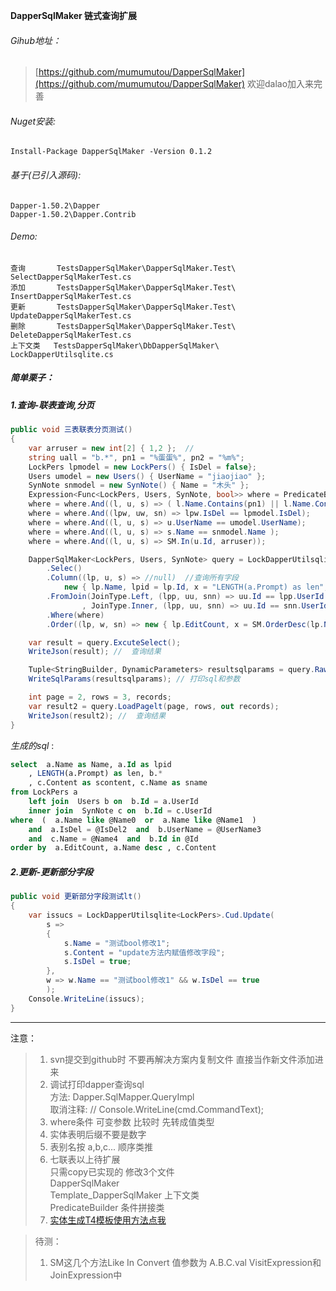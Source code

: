 
**DapperSqlMaker 链式查询扩展** 

###### Gihub地址：
>[https://github.com/mumumutou/DapperSqlMaker](https://github.com/mumumutou/DapperSqlMaker)   欢迎dalao加入来完善
###### Nuget安装:  
	Install-Package DapperSqlMaker -Version 0.1.2

###### 基于(已引入源码):
	Dapper-1.50.2\Dapper
	Dapper-1.50.2\Dapper.Contrib
###### Demo:
	查询       TestsDapperSqlMaker\DapperSqlMaker.Test\  SelectDapperSqlMakerTest.cs
	添加       TestsDapperSqlMaker\DapperSqlMaker.Test\  InsertDapperSqlMakerTest.cs
	更新       TestsDapperSqlMaker\DapperSqlMaker.Test\  UpdateDapperSqlMakerTest.cs
	删除       TestsDapperSqlMaker\DapperSqlMaker.Test\  DeleteDapperSqlMakerTest.cs
	上下文类   TestsDapperSqlMaker\DbDapperSqlMaker\     LockDapperUtilsqlite.cs
	
##### 简单栗子：

##### 1.查询-联表查询,分页

```csharp 
public void 三表联表分页测试()
{
    var arruser = new int[2] { 1,2 };  // 
    string uall = "b.*", pn1 = "%蛋蛋%", pn2 = "%m%";
    LockPers lpmodel = new LockPers() { IsDel = false};
    Users umodel = new Users() { UserName = "jiaojiao" };
    SynNote snmodel = new SynNote() { Name = "木头" };
    Expression<Func<LockPers, Users, SynNote, bool>> where = PredicateBuilder.WhereStart<LockPers, Users, SynNote>();
    where = where.And((l, u, s) => ( l.Name.Contains(pn1) || l.Name.Contains(pn2) ));
    where = where.And((lpw, uw, sn) => lpw.IsDel == lpmodel.IsDel);
    where = where.And((l, u, s) => u.UserName == umodel.UserName);
    where = where.And((l, u, s) => s.Name == snmodel.Name );
    where = where.And((l, u, s) => SM.In(u.Id, arruser));

    DapperSqlMaker<LockPers, Users, SynNote> query = LockDapperUtilsqlite<LockPers, Users, SynNote>
        .Selec()
        .Column((lp, u, s) => //null)  //查询所有字段
            new { lp.Name, lpid = lp.Id, x = "LENGTH(a.Prompt) as len", b = SM.Sql(uall), scontent = s.Content, sname = s.Name })
        .FromJoin(JoinType.Left, (lpp, uu, snn) => uu.Id == lpp.UserId
                , JoinType.Inner, (lpp, uu, snn) => uu.Id == snn.UserId)
        .Where(where)
        .Order((lp, w, sn) => new { lp.EditCount, x = SM.OrderDesc(lp.Name), sn.Content });

    var result = query.ExcuteSelect();
    WriteJson(result); //  查询结果

    Tuple<StringBuilder, DynamicParameters> resultsqlparams = query.RawSqlParams();
    WriteSqlParams(resultsqlparams); // 打印sql和参数

    int page = 2, rows = 3, records;
    var result2 = query.LoadPagelt(page, rows, out records);
    WriteJson(result2); //  查询结果
}
```
*生成的sql* :
```sql
select  a.Name as Name, a.Id as lpid
	, LENGTH(a.Prompt) as len, b.*
	, c.Content as scontent, c.Name as sname  
from LockPers a  
	left join  Users b on  b.Id = a.UserId   
	inner join  SynNote c on  b.Id = c.UserId  
where  (  a.Name like @Name0  or  a.Name like @Name1  )  
	and  a.IsDel = @IsDel2  and  b.UserName = @UserName3  
	and  c.Name = @Name4  and  b.Id in @Id 
order by  a.EditCount, a.Name desc , c.Content 
```

##### 2.更新-更新部分字段

```csharp
public void 更新部分字段测试lt()
{
    var issucs = LockDapperUtilsqlite<LockPers>.Cud.Update(
        s =>
        {
            s.Name = "测试bool修改1";
            s.Content = "update方法内赋值修改字段";
            s.IsDel = true;
        },
        w => w.Name == "测试bool修改1" && w.IsDel == true
        );
    Console.WriteLine(issucs);
}
```


 

-----

 
 注意：
> 1. svn提交到github时 不要再解决方案内复制文件 直接当作新文件添加进来 
> 2. 调试打印dapper查询sql  
   方法: Dapper.SqlMapper.QueryImpl  
    取消注释: // Console.WriteLine(cmd.CommandText);  
> 3. where条件
     可变参数 比较时 先转成值类型
> 4. 实体表明后缀不要是数字
> 5. 表别名按 a,b,c... 顺序类推
> 6. 七联表以上待扩展       
    只需copy已实现的 修改3个文件            
    DapperSqlMaker              
    Template_DapperSqlMaker 上下文类         
    PredicateBuilder        条件拼接类
> 7. [实体生成T4模板使用方法点我](https://www.cnblogs.com/cl-blogs/p/7205954.html)
> 

> 待测：
> 1. SM这几个方法Like In Convert 值参数为 A.B.C.val VisitExpression和JoinExpression中